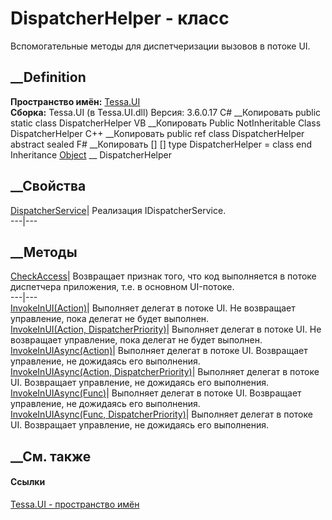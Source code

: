 # DispatcherHelper - класс
Вспомогательные методы для диспетчеризации вызовов в потоке UI.
## __Definition
 **Пространство имён:** [Tessa.UI](N_Tessa_UI.htm)  
 **Сборка:** Tessa.UI (в Tessa.UI.dll) Версия: 3.6.0.17
C# __Копировать
     public static class DispatcherHelper
VB __Копировать
     Public NotInheritable Class DispatcherHelper
C++ __Копировать
     public ref class DispatcherHelper abstract sealed
F# __Копировать
     [<AbstractClassAttribute>]
    [<SealedAttribute>]
    type DispatcherHelper = class end
Inheritance
    [Object](https://learn.microsoft.com/dotnet/api/system.object) __ DispatcherHelper
##  __Свойства
[DispatcherService](P_Tessa_UI_DispatcherHelper_DispatcherService.htm)|
Реализация IDispatcherService.  
---|---  
## __Методы
[CheckAccess](M_Tessa_UI_DispatcherHelper_CheckAccess.htm)|  Возвращает
признак того, что код выполняется в потоке диспетчера приложения, т.е. в
основном UI-потоке.  
---|---  
[InvokeInUI(Action)](M_Tessa_UI_DispatcherHelper_InvokeInUI.htm)|  Выполняет
делегат в потоке UI. Не возвращает управление, пока делегат не будет выполнен.  
[InvokeInUI(Action,
DispatcherPriority)](M_Tessa_UI_DispatcherHelper_InvokeInUI_1.htm)|  Выполняет
делегат в потоке UI. Не возвращает управление, пока делегат не будет выполнен.  
[InvokeInUIAsync(Action)](M_Tessa_UI_DispatcherHelper_InvokeInUIAsync.htm)|
Выполняет делегат в потоке UI. Возвращает управление, не дожидаясь его
выполнения.  
[InvokeInUIAsync(Action,
DispatcherPriority)](M_Tessa_UI_DispatcherHelper_InvokeInUIAsync_1.htm)|
Выполняет делегат в потоке UI. Возвращает управление, не дожидаясь его
выполнения.  
[InvokeInUIAsync<T>(Func<T>)](M_Tessa_UI_DispatcherHelper_InvokeInUIAsync__1.htm)|
Выполняет делегат в потоке UI. Возвращает управление, не дожидаясь его
выполнения.  
[InvokeInUIAsync<T>(Func<T>,
DispatcherPriority)](M_Tessa_UI_DispatcherHelper_InvokeInUIAsync__1_1.htm)|
Выполняет делегат в потоке UI. Возвращает управление, не дожидаясь его
выполнения.  
## __См. также
#### Ссылки
[Tessa.UI - пространство имён](N_Tessa_UI.htm)
